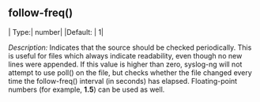 ## follow-freq()

| Type:| number|
|Default:  | 1|

*Description:* Indicates that the source should be checked periodically.
This is useful for files which always indicate readability, even though
no new lines were appended. If this value is higher than zero, syslog-ng
will not attempt to use poll() on the file, but checks whether the file
changed every time the follow-freq() interval (in seconds) has elapsed.
Floating-point numbers (for example, **1.5**) can be used as well.
